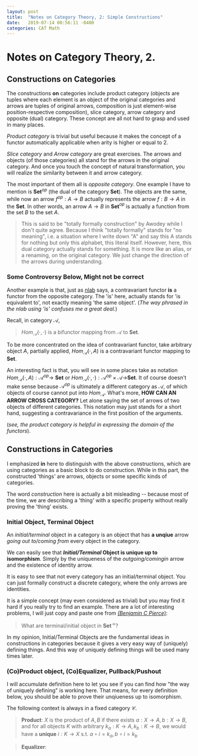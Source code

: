 ```yaml
---
layout: post
title:  "Notes on Category Theory, 2: Simple Constructions"
date:   2019-07-14 00:56:11 -0400
categories: CAT Math
---
```


# Notes on Category Theory, __2__.


## Constructions **on** Categories
The constructions **on** categories include product category (objects are tuples where each element is an object of the original categories and arrows are tuples of original arrows, composition is just element-wise position-respective composition), slice category, arrow category and opposite (dual) category. These concept are all not hard to grasp and used in many places.

_Product category_ is trivial but useful because it makes the concept of a functor automatically applicable when arity is higher or equal to 2.

_Slice category_ and _Arrow category_ are great exercises. The arrows and objects (of those categories) all stand for the arrows in the original category. And once you touch the concept of natural transformation, you will realize the similarity between it and arrow category.

The most important of them all is _opposite category_. One example I have to mention is **Set**$^{op}$ (the dual of the category **Set**). The objects are the same, while now an arrow $f^{op}: A \rightarrow B$ actually represents the arrow $f :B \rightarrow A$ in the **Set**. In other words, an arrow $A \rightarrow B$ in **Set**$^{op}$ is actually a function from the set $B$ to the set $A$. 

> This is said to be "totally formally construction" by Awodey while I don't quite agree. Because I think "totally formally" stands for "no meaning", i.e. a situation where I write down "A" and say this A stands for nothing but only this alphabet, this literal itself. However, here, this dual category actually stands for something. It is more like an alias, or a renaming, on the original category. We just change the direction of the arrows during understanding.

### **Some Controversy Below, Might not be correct**

Another example is that, just as [nlab](https://ncatlab.org/nlab/show/contravariant+functor) says, a contravariant functor **is** a functor from the opposite category. The 'is' here, actually stands for 'is equivalent to', not exactly meaning 'the same object'. (*The way phrased in the nlab using 'is' confuses me a great deal.*)

Recall, in category $\mathcal{ A}$, 
> $Hom_{\mathcal{A}}(\cdot, \cdot)$ is a bifunctor mapping from $\mathcal{A}$ to **Set**.



To be more concentrated on the idea of contravariant functor, take arbitrary object $A$, partially applied,
$Hom_{\mathcal{A}}(\cdot, A)$ is a contravariant functor mapping to  **Set**. 

An interesting fact is that, you will see in some places take as notation $Hom_{\mathcal{A}}(\cdot, A): \mathcal{A}^{op} \rightarrow$ **Set** or $Hom_{\mathcal{A}}(\cdot, \cdot) : \mathcal{A}^{op} \times \mathcal{A} \rightarrow$**Set**. It of course doesn't make sense because $\mathcal{A}^{op}$ is ultimately a different category as $\mathcal{A}$, of which objects of course cannot put into $Hom_{\mathcal{A}}$. What's more, **HOW CAN AN ARROW CROSS CATEGORY?** Let alone saying the set of arrows of two objects of different categories.  This notation may just stands for a short hand, suggesting a contravariance in the first position of the arguments. 

(*see, the product category is helpful in expressing the domain of the functors*).


## Constructions **in** Categories
I emphasized **in** here to distinguish with the above constructions, which are using categories as a basic block to do construction. While in this part, the constructed 'things' are arrows, objects or some specific kinds of categories. 

The word *construction* here is actually a bit misleading -- because most of the time, we are describing a 'thing' with a specific property without really proving the 'thing' exists.

### Initial Object, Terminal Object
An *initial/terminal* object in a category is an object that has **a unqiue** arrow *going out to/coming from* every object in the category.

We can easily see that ***Initial/Terminal* Object is unique up to isomorphism**. Simply by the uniqueness of the *outgoing/comingin* arrow and the existence of identity arrow.

It is easy to see that not every category has an initial/terminal object. You can just formally construct a discrete category, where the only arrows are identities.

It is a simple concept (may even considered as trivial) but you may find it hard if you really try to find an example. There are a lot of interesting problems, I will just copy and paste one from *[(Benjamin C Pierce)](https://mitpress.mit.edu/books/basic-category-theory-computer-scientists)*:

> What are terminal/initial object in **Set**$^\rightarrow$?

In my opinion, Initial/Terminal Objects are the fundamental ideas in constructions in categories because it gives a very easy way of (uniquely) defining things.  And this way of uniquely defining things will be used many times later.

### (Co)Product object, (Co)Equalizer,  Pullback/Pushout

I will accumulate definition here to let you see if you can find how "the way of uniquely defining" is working here.
That means, for every definition below, you should be able to prove their unqiueness up to isomorphism.

The following context is always in a fixed category $\mathcal{C}$.

> **Product**:  $X$ is the product of $A,B$ if there exists $a:X \rightarrow A, b: X \rightarrow B$, and for all objects $K$ with arbitrary $k_a:K \rightarrow A, k_b: K \rightarrow B$, we would have a **unique** $i:K \rightarrow X$ s.t. $a \circ i = k_a, b \circ i = k_b$

> **Equalizer**:  